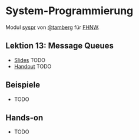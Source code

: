 # System-Programmierung
Modul [syspr]( https://www.fhnw.ch/de/studium/module/6008081) von [@tamberg](https://twitter.com/tamberg) für [FHNW](https://www.fhnw.ch/).

## Lektion 13: Message Queues
- [Slides](http://www.tamberg.org/fhnw/2018/Syspr13MessageQueues.pdf) TODO
- [Handout](http://www.tamberg.org/fhnw/2018/Syspr13MessageQueuesHandout.pdf) TODO

## Beispiele
- TODO

## Hands-on
- TODO